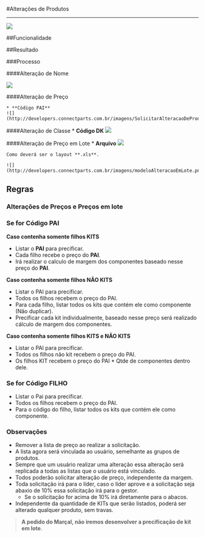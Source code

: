 #Alterações de Produtos

---

![](http://developers.connectparts.com.br/imagens/SolicitarAlteracaoDeProduto01.png)

##Funcionalidade

##Resultado

###Processo

####Alteração de Nome

![](http://developers.connectparts.com.br/imagens/alteracoesProdutoAlteracaoNome.png)


####Alteração de Preço

    * **Código PAI**
    ![](http://developers.connectparts.com.br/imagens/SolicitarAlteracaoDeProduto02.png)
    
####Alteração de Classe
    * **Código DK**
    ![](http://developers.connectparts.com.br/imagens/SolicitarAlteracaoDeProduto03.png)
    
####Alteração de Preço em Lote
    * **Arquivo**
    ![](http://developers.connectparts.com.br/imagens/SolicitarAlteracaoDeProduto04.png)

    Como deverá ser o layout **.xls**.
    
    ![](http://developers.connectparts.com.br/imagens/modeloAlteracaoEmLote.png)
    

## Regras

### Alterações de Preços e Preços em lote 

### Se for Código PAI

**Caso contenha somente filhos KITS**

- Listar o **PAI** para precificar.
- Cada filho recebe o preço do **PAI**.
- Irá realizar o calculo de margem dos componentes baseado nesse preço do **PAI**.

**Caso contenha somente filhos NÃO KITS**

- Listar o PAI para precificar.
- Todos os filhos recebem o preço do PAI.
- Para cada filho, listar todos os kits que contém ele como componente (Não duplicar).
- Precificar cada kit individualmente, baseado nesse preço será realizado cálculo de margem dos componentes.

**Caso contenha somente filhos KITS e NÃO KITS**

- Listar o PAI para precificar.
- Todos os filhos não kit recebem o preço do PAI.
- Os filhos KIT recebem o preço do PAI * Qtde de componentes dentro dele.

### Se for Código FILHO

- Listar o Pai para precificar.
- Todos os filhos recebem o preço do PAI.
- Para o código do filho, listar todos os kits que contém ele como componente.

### Observações

- Remover a lista de preço ao realizar a solicitação.
- A lista agora será vinculada ao usuário, semelhante as grupos de produtos.
- Sempre que um usuário realizar uma alteração essa alteração será replicada a todas as listas que o usuário está vinculado.
- Todos poderão solicitar alteração de preço, independente da margem.
- Toda solicitação irá para o líder, caso o líder aprove e a solicitação seja abaxio de 10% essa solicitação irá para o gestor.
	- Se o solicitação for acima de 10% irá diretamente para o abacos.
- Independente da quantidade de KITs que serão listados, poderá ser alterado qualquer produto, sem travas.

> **A pedido do Marçal, não iremos desenvolver a precificação de kit em lote**.
